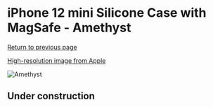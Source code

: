 # iPhone 12 mini Silicone Case with MagSafe - Amethyst

[Return to previous page](/iphone_12)

[High-resolution image from Apple](https://store.storeimages.cdn-apple.com/8756/as-images.apple.com/is/MK083?wid=4500&hei=4500&fmt=png)

<div style="width: 500px"><img src="/everyphone/MK083.png" alt="Amethyst"></div>

## Under construction
